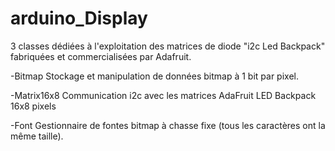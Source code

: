 arduino_Display
====

3 classes dédiées à l'exploitation des matrices de diode "i2c Led Backpack" fabriquées et commercialisées par Adafruit.

-Bitmap
Stockage et manipulation de données bitmap à 1 bit par pixel.

-Matrix16x8
Communication i2c avec les matrices AdaFruit LED Backpack 16x8 pixels

-Font
Gestionnaire de fontes bitmap à chasse fixe (tous les caractères ont la même taille).
